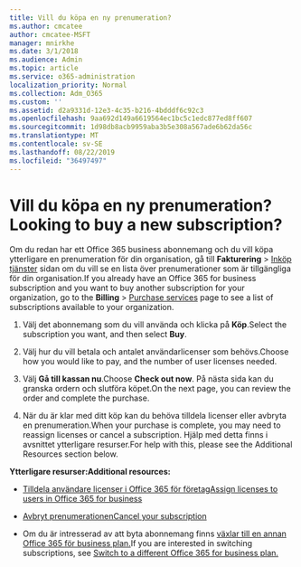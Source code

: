 ```yaml
---
title: Vill du köpa en ny prenumeration?
ms.author: cmcatee
author: cmcatee-MSFT
manager: mnirkhe
ms.date: 3/1/2018
ms.audience: Admin
ms.topic: article
ms.service: o365-administration
localization_priority: Normal
ms.collection: Adm_O365
ms.custom: ''
ms.assetid: d2a9331d-12e3-4c35-b216-4bdddf6c92c3
ms.openlocfilehash: 9aa692d149a6619564ec1bc5c1edc877ed8ff607
ms.sourcegitcommit: 1d98db8acb9959aba3b5e308a567ade6b62da56c
ms.translationtype: MT
ms.contentlocale: sv-SE
ms.lasthandoff: 08/22/2019
ms.locfileid: "36497497"
---
```

# <a name="looking-to-buy-a-new-subscription"></a><span data-ttu-id="b4a12-102">Vill du köpa en ny prenumeration?</span><span class="sxs-lookup"><span data-stu-id="b4a12-102">Looking to buy a new subscription?</span></span>

<span data-ttu-id="b4a12-103">Om du redan har ett Office 365 business abonnemang och du vill köpa ytterligare en prenumeration för din organisation, gå till **Fakturering** \> [Inköp tjänster](https://go.microsoft.com/fwlink/p/?linkid=868433) sidan om du vill se en lista över prenumerationer som är tillgängliga för din organisation.</span><span class="sxs-lookup"><span data-stu-id="b4a12-103">If you already have an Office 365 for business subscription and you want to buy another subscription for your organization, go to the **Billing** \> [Purchase services](https://go.microsoft.com/fwlink/p/?linkid=868433) page to see a list of subscriptions available to your organization.</span></span>
 
1. <span data-ttu-id="b4a12-104">Välj det abonnemang som du vill använda och klicka på **Köp**.</span><span class="sxs-lookup"><span data-stu-id="b4a12-104">Select the subscription you want, and then select **Buy**.</span></span>

2. <span data-ttu-id="b4a12-105">Välj hur du vill betala och antalet användarlicenser som behövs.</span><span class="sxs-lookup"><span data-stu-id="b4a12-105">Choose how you would like to pay, and the number of user licenses needed.</span></span>

3. <span data-ttu-id="b4a12-106">Välj **Gå till kassan nu**.</span><span class="sxs-lookup"><span data-stu-id="b4a12-106">Choose **Check out now**.</span></span> <span data-ttu-id="b4a12-107">På nästa sida kan du granska ordern och slutföra köpet.</span><span class="sxs-lookup"><span data-stu-id="b4a12-107">On the next page, you can review the order and complete the purchase.</span></span>

4. <span data-ttu-id="b4a12-108">När du är klar med ditt köp kan du behöva tilldela licenser eller avbryta en prenumeration.</span><span class="sxs-lookup"><span data-stu-id="b4a12-108">When your purchase is complete, you may need to reassign licenses or cancel a subscription.</span></span> <span data-ttu-id="b4a12-109">Hjälp med detta finns i avsnittet ytterligare resurser.</span><span class="sxs-lookup"><span data-stu-id="b4a12-109">For help with this, please see the Additional Resources section below.</span></span>

 <span data-ttu-id="b4a12-110">**Ytterligare resurser:**</span><span class="sxs-lookup"><span data-stu-id="b4a12-110">**Additional resources:**</span></span>
  
- [<span data-ttu-id="b4a12-111">Tilldela användare licenser i Office 365 för företag</span><span class="sxs-lookup"><span data-stu-id="b4a12-111">Assign licenses to users in Office 365 for business</span></span>](https://docs.microsoft.com/office365/admin/subscriptions-and-billing/assign-licenses-to-users)
    
- [<span data-ttu-id="b4a12-112">Avbryt prenumerationen</span><span class="sxs-lookup"><span data-stu-id="b4a12-112">Cancel your subscription</span></span>](https://docs.microsoft.com/office365/admin/subscriptions-and-billing/cancel-your-subscription)
    
- <span data-ttu-id="b4a12-113">Om du är intresserad av att byta abonnemang finns [växlar till en annan Office 365 för business plan.](https://docs.microsoft.com/office365/admin/subscriptions-and-billing/switch-to-a-different-plan)</span><span class="sxs-lookup"><span data-stu-id="b4a12-113">If you are interested in switching subscriptions, see [Switch to a different Office 365 for business plan.](https://docs.microsoft.com/office365/admin/subscriptions-and-billing/switch-to-a-different-plan)</span></span>